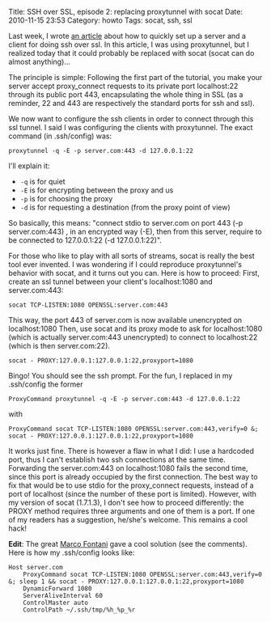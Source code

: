 Title: SSH over SSL, episode 2: replacing proxytunnel with socat
Date: 2010-11-15 23:53
Category: howto
Tags: socat, ssh, ssl

Last week, I wrote [an article][1] about how to quickly set up a server
and a client for doing ssh over ssl.  In this article, I was using
proxytunnel, but I realized today that it could probably be replaced with
socat (socat can do almost anything)...

The principle is simple: Following the first part of
the tutorial, you make your server accept proxy\_connect requests
to its private port localhost:22 through its public port 443,
encapsulating the whole thing in SSL (as a reminder, 22 and 443 are
respectively the standard ports for ssh and ssl).

We now want to configure the ssh clients in order to connect through this
ssl tunnel. I said I was configuring the clients with proxytunnel. The
exact command (in .ssh/config) was:

    proxytunnel -q -E -p server.com:443 -d 127.0.0.1:22

I'll explain it:

- `-q` is for quiet
- `-E` is for encrypting between the proxy and us
- `-p` is for choosing the proxy
- `-d` is for requesting a destination (from the proxy point of view)

So basically, this means: "connect stdio to server.com on port 443 (-p
server.com:443) , in an encrypted way (-E), then from this server, require
to be connected to 127.0.0.1:22 (-d 127.0.0.1:22)".

For those who like to play with all sorts of streams, socat is really the
best tool ever invented. I was wondering if I could reproduce
proxytunnel's behavior with socat, and it turns out you can. Here is how
to proceed: First, create an ssl tunnel between your client's
localhost:1080 and server.com:443:

    socat TCP-LISTEN:1080 OPENSSL:server.com:443

This way, the port 443 of server.com is now available unencrypted
on localhost:1080 Then, use socat and its proxy mode to ask for
localhost:1080 (which is actually server.com:443 unencrypted) to
connect to localhost:22 (which is then server.com:22).

    socat - PROXY:127.0.0.1:127.0.0.1:22,proxyport=1080

Bingo! You should see the ssh prompt. For the fun, I replaced in my
.ssh/config the former

    ProxyCommand proxytunnel -q -E -p server.com:443 -d 127.0.0.1:22

with

    ProxyCommand socat TCP-LISTEN:1080 OPENSSL:server.com:443,verify=0 &; socat - PROXY:127.0.0.1:127.0.0.1:22,proxyport=1080

It works just fine. There is however a flaw in what I did: I use a
hardcoded port, thus I can't establish two ssh connections at the
same time. Forwarding the server.com:443 on localhost:1080 fails
the second time, since this port is already occupied by the first
connection. The best way to fix that would be to use stdio for the
proxy\_connect requests, instead of a port of localhost (since the
number of these port is limited). However, with my version of socat
(1.7.1.3), I don't see how to proceed differently: the PROXY method
requires three arguments and one of them is a port. If one of my
readers has a suggestion, he/she's welcome. This remains a cool hack!

**Edit**: The great [Marco Fontani][2] gave a cool solution (see the
comments). Here is how my .ssh/config looks like:

    Host server.com
        ProxyCommand socat TCP-LISTEN:1080 OPENSSL:server.com:443,verify=0 &; sleep 1 && socat - PROXY:127.0.0.1:127.0.0.1:22,proxyport=1080
        DynamicForward 1080
        ServerAliveInterval 60
        ControlMaster auto
        ControlPath ~/.ssh/tmp/%h_%p_%r

[1]: ../ssh-over-ssl-a-quick-and-minimal-config.html
[2]: https://darkpan.com/
